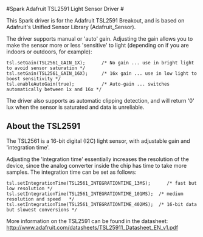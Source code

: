 #Spark Adafruit TSL2591 Light Sensor Driver #

This Spark driver is for the Adafruit TSL2591 Breakout, and is based on Adafruit's Unified Sensor Library (Adafruit_Sensor).

The driver supports manual or 'auto' gain. Adjusting the gain allows you to make the sensor more or less 'sensitive' to light (depending on if you are indoors or outdoors, for example):
```
tsl.setGain(TSL2561_GAIN_1X);      /* No gain ... use in bright light to avoid sensor saturation */
tsl.setGain(TSL2561_GAIN_16X);     /* 16x gain ... use in low light to boost sensitivity */
tsl.enableAutoGain(true);          /* Auto-gain ... switches automatically between 1x and 16x */
```

The driver also supports as automatic clipping detection, and will return '0' lux when the sensor is saturated and data is unreliable.

## About the TSL2591 ##

The TSL2561 is a 16-bit digital (I2C) light sensor, with adjustable gain and 'integration time'.  

Adjusting the 'integration time' essentially increases the resolution of the device, since the analog converter inside the chip has time to take more samples.  The integration time can be set as follows:
```
tsl.setIntegrationTime(TSL2561_INTEGRATIONTIME_13MS);      /* fast but low resolution */
tsl.setIntegrationTime(TSL2561_INTEGRATIONTIME_101MS);  /* medium resolution and speed   */
tsl.setIntegrationTime(TSL2561_INTEGRATIONTIME_402MS);  /* 16-bit data but slowest conversions */
```

More information on the TSL2591 can be found in the datasheet: http://www.adafruit.com/datasheets/TSL25911_Datasheet_EN_v1.pdf

